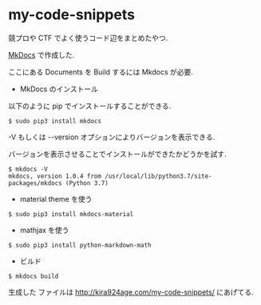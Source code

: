 # my-code-snippets

競プロや CTF でよく使うコード辺をまとめたやつ.

[MkDocs](https://github.com/mkdocs/mkdocs) で作成した.

ここにある Documents を Build するには Mkdocs が必要.

- MkDocs のインストール

以下のように pip でインストールすることができる.

```
$ sudo pip3 install mkdocs
```

-V もしくは --version オプションによりバージョンを表示できる.

バージョンを表示させることでインストールができたかどうかを試す.

```
$ mkdocs -V
mkdocs, version 1.0.4 from /usr/local/lib/python3.7/site-packages/mkdocs (Python 3.7)
```

- material theme を使う

```
$ sudo pip3 install mkdocs-material
```

- mathjax を使う

```
$ sudo pip3 install python-markdown-math
```

- ビルド

```
$ mkdocs build
```

生成した ファイルは http://kira924age.com/my-code-snippets/ にあげてる.

